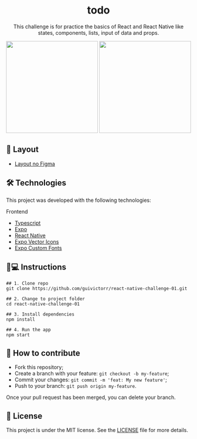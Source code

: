 <h1 align='center'>todo</h1>
<p align='center'>This challenge is for practice the basics of React and React Native like states, components, lists, input of data	and props.</p>

<div align="center">
<img src="https://user-images.githubusercontent.com/55333929/220276884-cb492f78-1545-48ba-aae4-5d7a81243864.png" width="250"/>
<img src="https://user-images.githubusercontent.com/55333929/220277111-41d47044-a78b-4884-857f-ca431a363008.png" width="250"/>
</div>


## 💄 Layout

- [Layout no Figma](<https://www.figma.com/file/crbgOBNTOU1CG3WbmiSWBe/ToDo-List-(Copy)?node-id=0%3A1&t=WhRUBbPuTVRK8INo-1>)

## 🛠 Technologies

This project was developed with the following technologies:

Frontend

- [Typescript](typescriptlang.org/)
- [Expo](https://expo.io/)
- [React Native](https://reactnative.dev/)
- [Expo Vector Icons](https://docs.expo.io/guides/icons/)
- [Expo Custom Fonts](https://docs.expo.io/guides/using-custom-fonts/)

## 📱💻 Instructions

```
## 1. Clone repo
git clone https://github.com/guivictorr/react-native-challenge-01.git

## 2. Change to project folder
cd react-native-challenge-01

## 3. Install dependencies
npm install

## 4. Run the app
npm start
```

## 🤔 How to contribute

- Fork this repository;
- Create a branch with your feature: `git checkout -b my-feature`;
- Commit your changes: `git commit -m 'feat: My new feature'`;
- Push to your branch: `git push origin my-feature`.

Once your pull request has been merged, you can delete your branch.

## 📝 License

This project is under the MIT license. See the [LICENSE](https://github.com/ignite-bootcamp/react-native-challenge-01/blob/main/LICENSE.md) file for more details.
